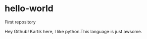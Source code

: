 # hello-world
First repository

Hey Github!
Kartik here, I like python.This language is just awsome. 
